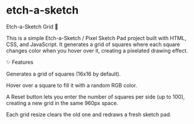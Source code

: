 # etch-a-sketch
Etch-a-Sketch Grid 🎨

This is a simple Etch-a-Sketch / Pixel Sketch Pad project built with HTML, CSS, and JavaScript.
It generates a grid of squares where each square changes color when you hover over it, creating a pixelated drawing effect.

✨ Features

Generates a grid of squares (16x16 by default).

Hover over a square to fill it with a random RGB color.

A Reset button lets you enter the number of squares per side (up to 100), creating a new grid in the same 960px space.

Each grid resize clears the old one and redraws a fresh sketch pad.
